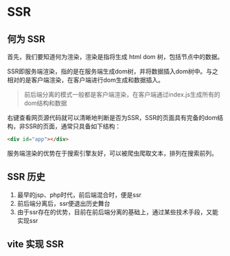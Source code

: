 # SSR

## 何为 SSR
首先，我们要知道何为渲染，渲染是指将生成 html dom 树，包括节点中的数据。

SSR即服务端渲染，指的是在服务端生成dom树，并将数据插入dom树中。与之相对的是客户端渲染，在客户端进行dom生成和数据插入。

> 前后端分离的模式一般都是客户端渲染，在客户端通过index.js生成所有的dom结构和数据

右键查看网页源代码就可以清晰地判断是否为SSR，SSR的页面具有完备的dom结构，非SSR的页面，通常只具备如下结构：
```html
<div id="app"></div>
```

服务端渲染的优势在于搜索引擎友好，可以被爬虫爬取文本，排列在搜索前列。

## SSR 历史
1. 最早的jsp、php时代，前后端混合时，便是ssr
2. 前后端分离后，ssr便退出历史舞台
3. 由于ssr存在的优势，目前在前后端分离的基础上，通过某些技术手段，又能实现ssr

## vite 实现 SSR
